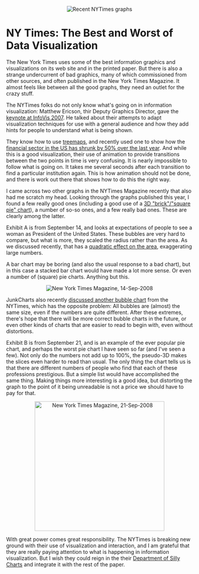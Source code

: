 <p align="center"><img src="https://media.eagereyes.org/media/2008/nytimes_graphs.png" border="0" alt="Recent NYTimes graphs" /></p>

# NY Times: The Best and Worst of Data Visualization

The New York Times uses some of the best information graphics and visualizations on its web site and in the printed paper. But there is also a strange undercurrent of bad graphics, many of which commissioned from other sources, and often published in the New York Times Magazine. It almost feels like between all the good graphs, they need an outlet for the crazy stuff.

The NYTimes folks do not only know what's going on in information visualization: Matthew Ericson, thir Deputy Graphics Director, gave the <a href="http://conferences.computer.org/infovis/InfoVis2007/keynote.html">keynote at InfoVis 2007</a>. He talked about their attempts to adapt visualization techniques for use with a general audience and how they add hints for people to understand what is being shown.

They know how to use <a href="/blog/2008/treemaps">treemaps</a>, and recently used one to show how the <a href="http://www.nytimes.com/interactive/2008/09/15/business/20080916-treemap-graphic.html">financial sector in the US has shrunk by 50% over the last year</a>. And while this is a good visualization, their use of animation to provide transitions between the two points in time is very confusing. It is nearly impossible to follow what is going on. It takes me several seconds after each transition to find a particular institution again. This is how animation should not be done, and there is work out there that shows how to do this the right way.

I came across two other graphs in the NYTimes Magazine recently that also had me scratch my head. Looking through the graphs published this year, I found a few really good ones (including a good use of a <a href="/blog/2008/engaging-readers-with-square-pie-waffle-charts">3D "brick"/"square pie" chart</a>), a number of so-so ones, and a few really bad ones. These are clearly among the latter.

Exhibit A is from September 14, and looks at expectations of people to see a woman as President of the United States. These bubbles are very hard to compare, but what is more, they scaled the radius rather than the area. As we discussed recently, that has a <a href="/blog/2008/linear-vs-quadratic-change">quadratic effect on the area</a>, exaggerating large numbers.

A bar chart may be boring (and also the usual response to a bad chart), but in this case a stacked bar chart would have made a lot more sense. Or even a number of (square) pie charts. Anything but this.

<p style="text-align: center;"><img src="https://media.eagereyes.org/media/2008/nytimes-mrspresident.jpg" border="0" alt="New York Times Magazine, 14-Sep-2008" /></p>

JunkCharts also recently <a href="http://junkcharts.typepad.com/junk_charts/2008/09/bubbles-of-the-same-size.html">discussed another bubble chart</a> from the NYTimes, which has the opposite problem: All bubbles are (almost) the same size, even if the numbers are quite different. After these extremes, there's hope that there will be more correct bubble charts in the future, or even other kinds of charts that are easier to read to begin with, even without distortions.

Exhibit B is from September 21, and is an example of the ever popular pie chart, and perhaps the worst pie chart I have seen so far (and I've seen a few). Not only do the numbers not add up to 100%, the pseudo-3D makes the slices even harder to read than usual. The only thing the chart tells us is that there are different numbers of people who find that each of these professions prestigious. But a simple list would have accomplished the same thing. Making things more interesting is a good idea, but distorting the graph to the point of it being unreadable is not a price we should have to pay for that.

<p style="text-align: center;"><img src="https://media.eagereyes.org/media/2008/nytimes-callings.jpg" border="0" alt="New York Times Magazine, 21-Sep-2008" width="350" /></p>

With great power comes great responsibility. The NYTimes is breaking new ground with their use of visualization and interaction, and I am grateful that they are really paying attention to what is happening in information visualization. But I wish they could reign in the their <a href="http://en.wikipedia.org/wiki/The_Ministry_of_Silly_Walks">Department of Silly Charts</a> and integrate it with the rest of the paper.
